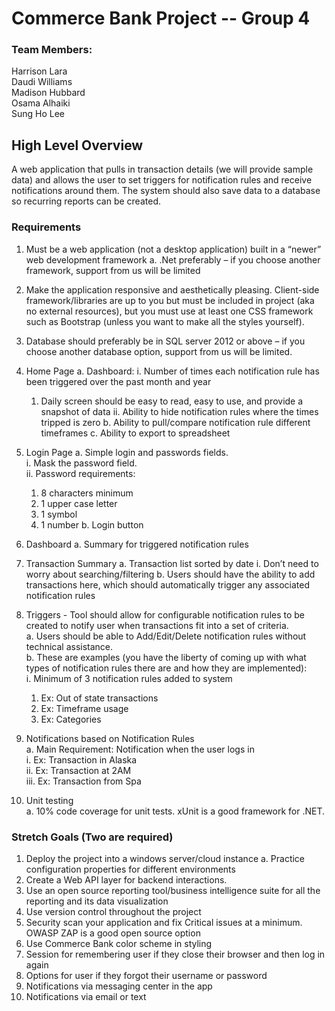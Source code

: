 # Commerce Bank Project -- Group 4     
### Team Members:   
Harrison Lara  
Daudi Williams  
Madison Hubbard  
Osama Alhaiki   
Sung Ho Lee  
  
## High Level Overview  
A web application that pulls in transaction details (we will provide sample data) and allows the user to set triggers for notification rules and receive notifications around them.  The system should also save data to a database so recurring reports can be created.  

### Requirements  
  1.	Must be a web application (not a desktop application) built in a “newer” web development framework
     a.	.Net preferably – if you choose another framework, support from us will be limited
  2.	Make the application responsive and aesthetically pleasing. Client-side framework/libraries are up to you but must be included in project (aka no external resources), but you must use at least one CSS framework such as Bootstrap (unless you want to make all the styles yourself).
  3.	Database should preferably be in SQL server 2012 or above – if you choose another database option, support from us will be limited.
  4.	Home Page 
    a.	Dashboard:
      i.	Number of times each notification rule has been triggered over the past month and year
        1.	Daily screen should be easy to read, easy to use, and provide a snapshot of data
      ii.	Ability to hide notification rules where the times tripped is zero
    b.	Ability to pull/compare notification rule different timeframes
    c.	Ability to export to spreadsheet

  5.	Login Page
    a.	Simple login and passwords fields.  
      i.	Mask the password field.  
      ii.	Password requirements:  
        1.	8 characters minimum
        2.	1 upper case letter
        3.	1 symbol
        4.	1 number
    b.	Login button
  6.	Dashboard
    a.	Summary for triggered notification rules
  7.	Transaction Summary
    a.	Transaction list sorted by date
      i.	Don’t need to worry about searching/filtering
    b.	Users should have the ability to add transactions here, which should automatically trigger any associated notification rules
  8.	Triggers - Tool should allow for configurable notification rules to be created to notify user when transactions fit into a set of criteria.  
    a.	Users should be able to Add/Edit/Delete notification rules without technical assistance.  
    b.	These are examples (you have the liberty of coming up with what types of notification rules there are and how they are implemented):   
        i.	Minimum of 3 notification rules added to system  
          1.	Ex: Out of state transactions  
          2.	Ex: Timeframe usage  
          3.	Ex: Categories  
  9.	Notifications based on Notification Rules  
    a.	Main Requirement: Notification when the user logs in  
      i.	Ex: Transaction in Alaska  
      ii.	Ex: Transaction at 2AM  
      iii.	Ex: Transaction from Spa  
  10.	Unit testing  
    a.	10% code coverage for unit tests. xUnit is a good framework for .NET.  

### Stretch Goals (Two are required)
  1.	Deploy the project into a windows server/cloud instance
    a.	Practice configuration properties for different environments  
  2.	Create a Web API layer for backend interactions. 
  3.	Use an open source reporting tool/business intelligence suite for all the reporting and its data visualization
  4.	Use version control throughout the project
  5.	Security scan your application and fix Critical issues at a minimum. OWASP ZAP is a good open source option
  6.	Use Commerce Bank color scheme in styling
  7.	Session for remembering user if they close their browser and then log in again
  8.	Options for user if they forgot their username or password
  9.	Notifications via messaging center in the app
  10.	Notifications via email or text 
